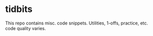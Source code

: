 tidbits
=======

This repo contains misc. code snippets.
Utilities, 1-offs, practice, etc.  
code quality varies.
